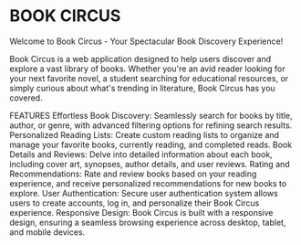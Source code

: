 # BOOK CIRCUS

Welcome to Book Circus - Your Spectacular Book Discovery Experience!

Book Circus is a web application designed to help users discover and explore a vast library of books. Whether you're an avid reader looking for your next favorite novel, a student searching for educational resources, or simply curious about what's trending in literature, Book Circus has you covered.

FEATURES
Effortless Book Discovery: Seamlessly search for books by title, author, or genre, with advanced filtering options for refining search results.
Personalized Reading Lists: Create custom reading lists to organize and manage your favorite books, currently reading, and completed reads.
Book Details and Reviews: Delve into detailed information about each book, including cover art, synopses, author details, and user reviews.
Rating and Recommendations: Rate and review books based on your reading experience, and receive personalized recommendations for new books to explore.
User Authentication: Secure user authentication system allows users to create accounts, log in, and personalize their Book Circus experience.
Responsive Design: Book Circus is built with a responsive design, ensuring a seamless browsing experience across desktop, tablet, and mobile devices.

